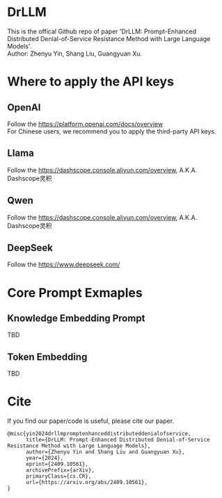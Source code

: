 # DrLLM
This is the offical Github repo of paper 'DrLLM: Prompt-Enhanced Distributed Denial-of-Service Resistance Method with Large Language Models'.  
Author: Zhenyu Yin, Shang Liu, Guangyuan Xu.


# Where to apply the API keys

## OpenAI
Follow the https://platform.openai.com/docs/overview  
For Chinese users, we recommend you to apply the third-party API keys.


## Llama
Follow the https://dashscope.console.aliyun.com/overview, A.K.A. Dashscope灵积

## Qwen
Follow the https://dashscope.console.aliyun.com/overview, A.K.A. Dashscope灵积

## DeepSeek
Follow the https://www.deepseek.com/

# Core Prompt Exmaples
## Knowledge Embedding Prompt
TBD
## Token Embedding 
TBD


# Cite
If you find our paper/code is useful, please cite our paper.
```
@misc{yin2024drllmpromptenhanceddistributeddenialofservice,
      title={DrLLM: Prompt-Enhanced Distributed Denial-of-Service Resistance Method with Large Language Models}, 
      author={Zhenyu Yin and Shang Liu and Guangyuan Xu},
      year={2024},
      eprint={2409.10561},
      archivePrefix={arXiv},
      primaryClass={cs.CR},
      url={https://arxiv.org/abs/2409.10561}, 
}
```
